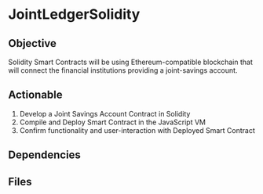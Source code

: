 # JointLedgerSolidity

## Objective
Solidity Smart Contracts will be using Ethereum-compatible blockchain that will connect the financial institutions providing a joint-savings account.

## Actionable

1) Develop a Joint Savings Account Contract in Solidity
2) Compile and Deploy Smart Contract in the JavaScript VM
3) Confirm functionality and user-interaction with Deployed Smart Contract


## Dependencies 


## Files 
